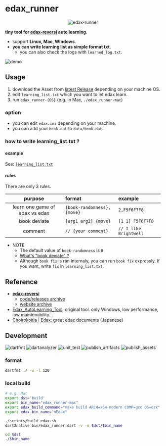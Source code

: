 # edax_runner
<p align="center">
<img src="https://github.com/sensuikan1973/edax_runner/blob/main/resources/logo.png?raw=true" alt="edax-runner" />
</p>

**tiny tool for [edax-reversi](https://github.com/abulmo/edax-reversi) auto learning**.

- support **Linux, Mac, Windows**.
- **you can write learning list as simple format txt**.
  - you can also check the logs with `learned_log.txt`.

![demo](https://github.com/sensuikan1973/edax_runner/blob/main/resources/demo.gif)

## Usage
1. download the Asset from [latest Release](https://github.com/sensuikan1973/edax_runner/releases/latest) depending on your machine OS.
2. edit `learning_list.txt` which you want to let edax learn.
3. run `edax_runner-{OS}` (e.g. in Mac, `./edax_runner-mac`)

### option
- you can edit `edax.ini` depending on your machine.
- you can add your `book.dat` to `data/book.dat`.

### how to write learning_list.txt ?
#### example
See: [`learning_list.txt`](https://github.com/sensuikan1973/edax_runner/blob/main/resources/learning_list.txt)

#### rules
There are only 3 rules.

| purpose | format | example |
| :---: | :--- | :--- |
| learn one game of edax vs edax | `{book-randomness},{move}` | `2,F5F6F7F8` |
| book deviate | `[arg1 arg2] {move}` | `[1 1] F5F6F7F8` |
| comment | `// {your comment}` | `// I like Brightwell` |

- NOTE
  - The default value of `book-randomness` is `0`
  - [What's "book deviate" ?](https://github.com/abulmo/edax-reversi/blob/01899aecce8bc780517149c80f178fb478a17a0b/src/book.c#L934-L949)
  - Although `book fix` is ran internaly, you can run `book fix` expressly.
    If you want, write `fix` in `learning_list.txt`.

## Reference
- **[edax-reversi](https://github.com/abulmo/edax-reversi)**
  - [code/releases archive](https://code.google.com/archive/p/edax-reversi/downloads)
  - [website archive](https://archive.is/KshiN)
- [Edax_AutoLearning_Tool](https://github.com/sensuikan1973/Edax_AutoLearning_Tool): original tool. only Windows, low performance, low maintenability...
- [Choirokoitia | Edax](https://choi.lavox.net/edax/start): great edax documents (Japanese)

## Development
![dartfmt](https://github.com/sensuikan1973/edax_runner/workflows/dartfmt/badge.svg?event=push)
![dartanalyzer](https://github.com/sensuikan1973/edax_runner/workflows/dartanalyzer/badge.svg?event=push)
![unit_test](https://github.com/sensuikan1973/edax_runner/workflows/unit_test/badge.svg?event=push)
![publish_artifacts](https://github.com/sensuikan1973/edax_runner/workflows/publish_artifacts/badge.svg?event=push)
![publish_assets](https://github.com/sensuikan1973/edax_runner/workflows/publish_assets/badge.svg)

### format
```sh
dartfmt ./ -w -l 120
```

### local build
```sh
# e.g. Mac
export dst='build'
export bin_name="edax_runner-mac"
export edax_build_command="make build ARCH=x64-modern COMP=gcc OS=osx"
export edax_bin_name="mEdax"

./scripts/build_edax.sh
dart2native bin/edax_runner.dart -v -o $dst/$bin_name

cd $dst
./$bin_name
```
